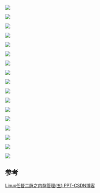 ![](image/d1a9e5e9fe6f6cbc990a08382bf2c75a.jpeg)

![](image/ebb45a90a9b12f421cebec8c511310b9.jpeg)

![](image/b2623fb1b5a193c2c35453d9214ce8b0.jpeg)

![](image/9fb33f778b19b1b9405c9234afb6750d.jpeg)

![](image/61099936265846f352031ab019bd28e8.jpeg)

![](image/86906c49d2a98d21b37d248ac824bece.jpeg)

![](image/2298a0815968a7f8978443afb78ed113.jpeg)

![](image/4b337649e03b9edb8b86efdf75f0dc76.jpeg)

![](image/06d61233e742214a43940fa164aedf75.jpeg)

![](image/465e16af94e16583fd8ec104351d42ad.jpeg)

![](image/4b150be68737299586d55c961fe9375f.jpeg)

![](image/a8b5a43a23f74047cda9cae8ac2c992c.jpeg)

![](image/1dc2fbd985b0705afc046b0b0e4d8fc4.jpeg)

![](image/442513fbf0cb2414b2eab968cd5926f6.jpeg)

![](image/45d428a18b5d9ee8b63219a29cd286ac.jpeg)

![](image/13f2a0f8e280b3955d3aaed67b3d4da3.jpeg)

![](image/f94d8b92aacb1df59a3183eef76f974c.jpeg)

## 参考

[Linux任督二脉之内存管理(五) PPT-CSDN博客](https://blog.csdn.net/juS3Ve/article/details/79350602?spm=1001.2101.3001.6650.5&utm_medium=distribute.pc_relevant.none-task-blog-2~default~BlogCommendFromBaidu~Rate-5-79350602-blog-106021469.235^v43^control&depth_1-utm_source=distribute.pc_relevant.none-task-blog-2~default~BlogCommendFromBaidu~Rate-5-79350602-blog-106021469.235^v43^control&utm_relevant_index=8)